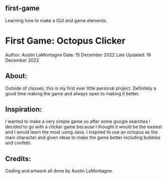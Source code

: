 ## first-game 
Learning how to make a GUI and game elements.

# First Game: Octopus Clicker
Author: Austin LaMontagne
Date: 15 December 2022
Late Updated: 16 December 2022 

## About:
Outside of classes, this is my first ever little personal project. Definitely a good time making the game and always open to making it better.

## Inspiration:
I wanted to make a very simple game so after some google searches I decided to go with a clicker game because I thought it would be the easiest and I would learn the most using Java. I inspired to use an octopus as the main character and given ideas to make the game better including bubbles and confetti.

## Credits:
Coding and artwork all done by Austin LaMontagne.




